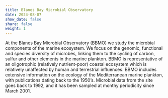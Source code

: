 ```yaml
---
title: Blanes Bay Microbial Observatory
date: 2024-08-07
show_date: false 
share: false
weight: 1
---
```


At the Blanes Bay Microbial Observatory (BBMO) we study the microbial components of the marine ecosystem. We focus on the genomic, functional and species diversity of  microbes,  linking them to the cycling of carbon, sulfur and other elements in the marine plankton. BBMO is representative of an oligotrophic (relatively nutrient-poor) coastal ecosystem which is relatively unaffected by human and terrestrial influences. BBMO includes extensive information on the ecology of the Mediterranean marine plankton, with publications dating back to the 1950’s. Microbial data from the site goes back to 1992, and it has been sampled at monthy periodicity since March 2001.


<!--more-->

<!--# write more info here if you want-->
